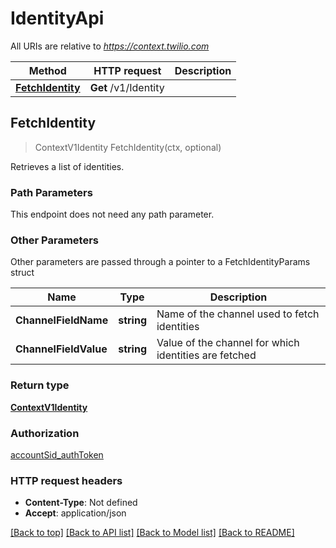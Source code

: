 # IdentityApi

All URIs are relative to *https://context.twilio.com*

Method | HTTP request | Description
------------- | ------------- | -------------
[**FetchIdentity**](IdentityApi.md#FetchIdentity) | **Get** /v1/Identity | 



## FetchIdentity

> ContextV1Identity FetchIdentity(ctx, optional)



Retrieves a list of identities.

### Path Parameters

This endpoint does not need any path parameter.

### Other Parameters

Other parameters are passed through a pointer to a FetchIdentityParams struct


Name | Type | Description
------------- | ------------- | -------------
**ChannelFieldName** | **string** | Name of the channel used to fetch identities
**ChannelFieldValue** | **string** | Value of the channel for which identities are fetched

### Return type

[**ContextV1Identity**](ContextV1Identity.md)

### Authorization

[accountSid_authToken](../README.md#accountSid_authToken)

### HTTP request headers

- **Content-Type**: Not defined
- **Accept**: application/json

[[Back to top]](#) [[Back to API list]](../README.md#documentation-for-api-endpoints)
[[Back to Model list]](../README.md#documentation-for-models)
[[Back to README]](../README.md)

